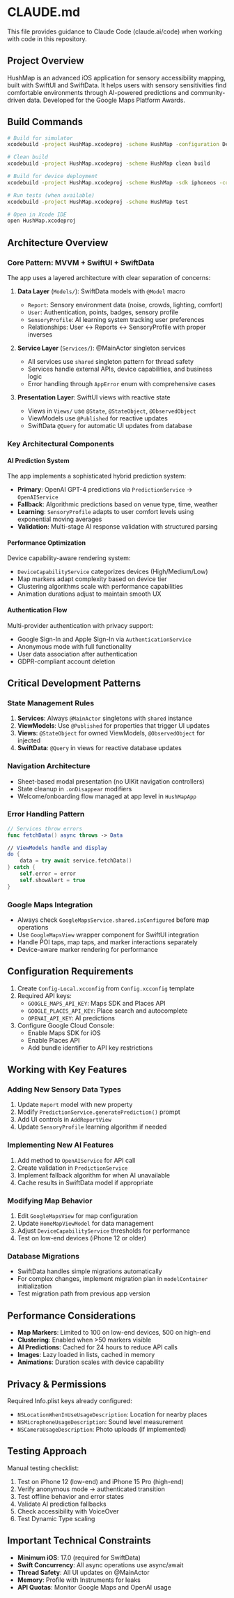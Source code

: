 # CLAUDE.md

This file provides guidance to Claude Code (claude.ai/code) when working with code in this repository.

## Project Overview

HushMap is an advanced iOS application for sensory accessibility mapping, built with SwiftUI and SwiftData. It helps users with sensory sensitivities find comfortable environments through AI-powered predictions and community-driven data. Developed for the Google Maps Platform Awards.

## Build Commands

```bash
# Build for simulator
xcodebuild -project HushMap.xcodeproj -scheme HushMap -configuration Debug build

# Clean build
xcodebuild -project HushMap.xcodeproj -scheme HushMap clean build

# Build for device deployment
xcodebuild -project HushMap.xcodeproj -scheme HushMap -sdk iphoneos -configuration Release build

# Run tests (when available)
xcodebuild -project HushMap.xcodeproj -scheme HushMap test

# Open in Xcode IDE
open HushMap.xcodeproj
```

## Architecture Overview

### Core Pattern: MVVM + SwiftUI + SwiftData

The app uses a layered architecture with clear separation of concerns:

1. **Data Layer** (`Models/`): SwiftData models with `@Model` macro
   - `Report`: Sensory environment data (noise, crowds, lighting, comfort)
   - `User`: Authentication, points, badges, sensory profile
   - `SensoryProfile`: AI learning system tracking user preferences
   - Relationships: User ↔ Reports ↔ SensoryProfile with proper inverses

2. **Service Layer** (`Services/`): @MainActor singleton services
   - All services use `shared` singleton pattern for thread safety
   - Services handle external APIs, device capabilities, and business logic
   - Error handling through `AppError` enum with comprehensive cases

3. **Presentation Layer**: SwiftUI views with reactive state
   - Views in `Views/` use `@State`, `@StateObject`, `@ObservedObject`
   - ViewModels use `@Published` for reactive updates
   - SwiftData `@Query` for automatic UI updates from database

### Key Architectural Components

#### AI Prediction System
The app implements a sophisticated hybrid prediction system:
- **Primary**: OpenAI GPT-4 predictions via `PredictionService` → `OpenAIService`
- **Fallback**: Algorithmic predictions based on venue type, time, weather
- **Learning**: `SensoryProfile` adapts to user comfort levels using exponential moving averages
- **Validation**: Multi-stage AI response validation with structured parsing

#### Performance Optimization
Device capability-aware rendering system:
- `DeviceCapabilityService` categorizes devices (High/Medium/Low)
- Map markers adapt complexity based on device tier
- Clustering algorithms scale with performance capabilities
- Animation durations adjust to maintain smooth UX

#### Authentication Flow
Multi-provider authentication with privacy support:
- Google Sign-In and Apple Sign-In via `AuthenticationService`
- Anonymous mode with full functionality
- User data association after authentication
- GDPR-compliant account deletion

## Critical Development Patterns

### State Management Rules
1. **Services**: Always `@MainActor` singletons with `shared` instance
2. **ViewModels**: Use `@Published` for properties that trigger UI updates
3. **Views**: `@StateObject` for owned ViewModels, `@ObservedObject` for injected
4. **SwiftData**: `@Query` in views for reactive database updates

### Navigation Architecture
- Sheet-based modal presentation (no UIKit navigation controllers)
- State cleanup in `.onDisappear` modifiers
- Welcome/onboarding flow managed at app level in `HushMapApp`

### Error Handling Pattern
```swift
// Services throw errors
func fetchData() async throws -> Data

// ViewModels handle and display
do {
    data = try await service.fetchData()
} catch {
    self.error = error
    self.showAlert = true
}
```

### Google Maps Integration
- Always check `GoogleMapsService.shared.isConfigured` before map operations
- Use `GoogleMapsView` wrapper component for SwiftUI integration
- Handle POI taps, map taps, and marker interactions separately
- Device-aware marker rendering for performance

## Configuration Requirements

1. Create `Config-Local.xcconfig` from `Config.xcconfig` template
2. Required API keys:
   - `GOOGLE_MAPS_API_KEY`: Maps SDK and Places API
   - `GOOGLE_PLACES_API_KEY`: Place search and autocomplete
   - `OPENAI_API_KEY`: AI predictions
3. Configure Google Cloud Console:
   - Enable Maps SDK for iOS
   - Enable Places API
   - Add bundle identifier to API key restrictions

## Working with Key Features

### Adding New Sensory Data Types
1. Update `Report` model with new property
2. Modify `PredictionService.generatePrediction()` prompt
3. Add UI controls in `AddReportView`
4. Update `SensoryProfile` learning algorithm if needed

### Implementing New AI Features
1. Add method to `OpenAIService` for API call
2. Create validation in `PredictionService`
3. Implement fallback algorithm for when AI unavailable
4. Cache results in SwiftData model if appropriate

### Modifying Map Behavior
1. Edit `GoogleMapsView` for map configuration
2. Update `HomeMapViewModel` for data management
3. Adjust `DeviceCapabilityService` thresholds for performance
4. Test on low-end devices (iPhone 12 or older)

### Database Migrations
- SwiftData handles simple migrations automatically
- For complex changes, implement migration plan in `modelContainer` initialization
- Test migration path from previous app version

## Performance Considerations

- **Map Markers**: Limited to 100 on low-end devices, 500 on high-end
- **Clustering**: Enabled when >50 markers visible
- **AI Predictions**: Cached for 24 hours to reduce API calls
- **Images**: Lazy loaded in lists, cached in memory
- **Animations**: Duration scales with device capability

## Privacy & Permissions

Required Info.plist keys already configured:
- `NSLocationWhenInUseUsageDescription`: Location for nearby places
- `NSMicrophoneUsageDescription`: Sound level measurement
- `NSCameraUsageDescription`: Photo uploads (if implemented)

## Testing Approach

Manual testing checklist:
1. Test on iPhone 12 (low-end) and iPhone 15 Pro (high-end)
2. Verify anonymous mode → authenticated transition
3. Test offline behavior and error states
4. Validate AI prediction fallbacks
5. Check accessibility with VoiceOver
6. Test Dynamic Type scaling

## Important Technical Constraints

- **Minimum iOS**: 17.0 (required for SwiftData)
- **Swift Concurrency**: All async operations use async/await
- **Thread Safety**: All UI updates on @MainActor
- **Memory**: Profile with Instruments for leaks
- **API Quotas**: Monitor Google Maps and OpenAI usage